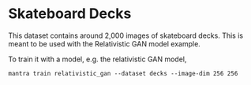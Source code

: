 # Skateboard Decks

This dataset contains around 2,000 images of skateboard decks. This is meant to be used with the Relativistic GAN model example.

To train it with a model, e.g. the relativistic GAN model, 

```
mantra train relativistic_gan --dataset decks --image-dim 256 256
```

